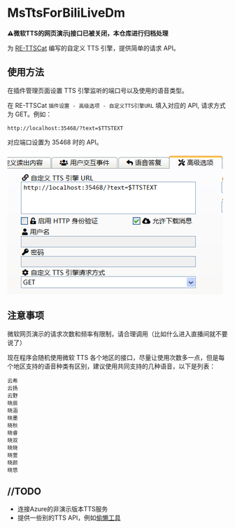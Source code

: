 # MsTtsForBiliLiveDm

**⚠微软TTS的网页演示j接口已被关闭，本仓库进行归档处理**

为 [RE-TTSCat](https://github.com/Elepover/RE-TTSCat) 编写的自定义 TTS 引擎，提供简单的请求 API。

## 使用方法

在插件管理页面设置 TTS 引擎监听的端口号以及使用的语音类型。

在 RE-TTSCat `插件设置 - 高级选项 - 自定义TTS引擎URL` 填入对应的 API, 请求方式为 GET。例如：

```
http://localhost:35468/?text=$TTSTEXT
```

对应端口设置为 35468 时的 API。

![usage.png](img/usage.png)

## 注意事项

微软网页演示的请求次数和频率有限制，请合理调用（比如什么进入直播间就不要说了）

现在程序会随机使用微软 TTS 各个地区的接口，尽量让使用次数多一点，但是每个地区支持的语音种类有区别，建议使用共同支持的几种语音，以下是列表：

```
云希
云扬
云野
晓辰
晓涵
晓墨
晓秋
晓睿
晓双
晓晓
晓萱
晓颜
晓悠
```


## //TODO

- 连接Azure的非演示版本TTS服务
- 提供一些别的TTS API，例如[偷懒工具](https://toolight.cn/media/reading)